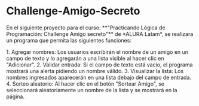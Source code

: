 <h1> Challenge-Amigo-Secreto </h1>
<p> En el siguiente proyecto para el curso: **"Practicando Lógica de Programación: Challenge Amigo secreto"** de *ALURA Latam*, se realizara un programa que permita las siguientes funciones: </p>
    1. Agregar nombres: Los usuarios escribirán el nombre de un amigo en un campo de texto y lo agregarán a una lista visible al hacer clic en "Adicionar".
    2. Validar entrada: Si el campo de texto está vacío, el programa mostrará una alerta pidiendo un nombre válido.
    3. Visualizar la lista: Los nombres ingresados aparecerán en una lista debajo del campo de entrada.
    4. Sorteo aleatorio: Al hacer clic en el botón "Sortear Amigo", se seleccionará aleatoriamente un nombre de la lista y se mostrará en la página.